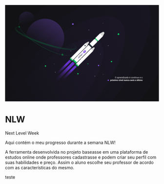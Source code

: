 <img width="auto" src="https://github.com/paulo-mesquita/NLW/blob/master/wallpaper/1%20-%20NLW%20%2302%20-%201400x900.jpg">

# NLW
Next Level Week

Aqui contém o meu progresso durante a semana NLW!

A ferramenta desenvolvida no projeto baseasse em uma plataforma de estudos online onde professores cadastrasse e podem criar seu perfil com suas habilidades e preço. Assim o aluno escolhe seu professor de acordo com as características do mesmo.

teste
